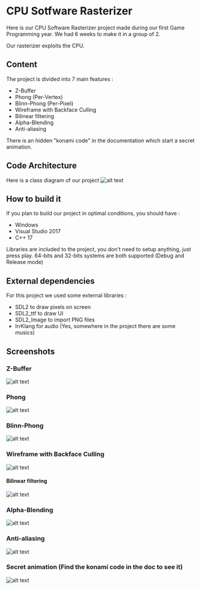 # CPU Sotfware Rasterizer

Here is our CPU Software Rasterizer project made during our first Game Programming year.
We had 6 weeks to make it in a group of 2.

Our rasterizer exploits the CPU.

## Content

The project is divided into 7 main features :
- Z-Buffer
- Phong (Per-Vertex)
- Blinn-Phong (Per-Pixel)
- Wireframe with Backface Culling
- Bilinear filtering
- Alpha-Blending
- Anti-aliasing

There is an hidden "konami code" in the documentation which start a secret animation.

## Code Architecture

Here is a class diagram of our project
![alt text](doc/ClassDiagram.png?raw=true "Class diagram")

## How to build it

If you plan to build our project in optimal conditions, you should have :
- Windows
- Visual Studio 2017
- C++ 17

Libraries are included to the project, you don't need to setup anything, just press play.
64-bits and 32-bits systems are both supported (Debug and Release mode)

## External dependencies

For this project we used some external libraries :
- SDL2 to draw pixels on screen
- SDL2_ttf to draw UI
- SDL2_Image to import PNG files
- IrrKlang for audio (Yes, somewhere in the project there are some musics)

## Screenshots

### Z-Buffer
![alt text](screenshots/z-buffer.PNG?raw=true "Z-Buffer")

### Phong
![alt text](screenshots/phong.PNG?raw=true "Phong")

### Blinn-Phong
![alt text](screenshots/blinn-phong.PNG?raw=true "Blinn-Phong")

### Wireframe with Backface Culling
![alt text](screenshots/wireframe.PNG?raw=true "Wireframe with Backface Culling")

#### Bilinear filtering
![alt text](screenshots/bilinear-filtering.PNG?raw=true "Bilinear filtering")

### Alpha-Blending
![alt text](screenshots/alpha-blending.PNG?raw=true "Alpha-Blending")

### Anti-aliasing
![alt text](screenshots/anti-aliasing.PNG?raw=true "Anti-aliasing")

### Secret animation (Find the konami code in the doc to see it)
![alt text](screenshots/zelda.PNG?raw=true "Secret animation")

